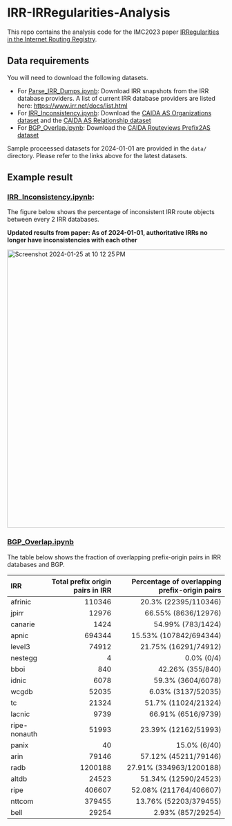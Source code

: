 # IRR-IRRegularities-Analysis

This repo contains the analysis code for the IMC2023 paper [IRRegularities in the Internet Routing Registry](https://www.caida.org/catalog/papers/2023_irregularities_in_internet_routing_registry/irregularities_in_internet_routing_registry.pdf).

## Data requirements

You will need to download the following datasets.

- For [Parse_IRR_Dumps.ipynb](https://github.com/CAIDA/IRR-IRRegularities-Analysis/blob/main/Parse_IRR_Dump.ipynb): Download IRR snapshots from the IRR database providers. A list of current IRR database providers are listed here: https://www.irr.net/docs/list.html
- For [IRR_Inconsistency.ipynb](https://github.com/CAIDA/IRR-IRRegularities-Analysis/blob/main/IRR_Inconsistency.ipynb): Download the [CAIDA AS Organizations dataset](https://www.caida.org/catalog/datasets/as-organizations/) and the [CAIDA AS Relationship dataset](https://www.caida.org/catalog/datasets/as-relationships/)
- For [BGP_Overlap.ipynb](https://github.com/CAIDA/IRR-IRRegularities-Analysis/blob/main/BGP_Overlap.ipynb): Download the [CAIDA Routeviews Prefix2AS dataset](https://www.caida.org/catalog/datasets/routeviews-prefix2as/)

Sample proceessed datasets for 2024-01-01 are provided in the `data/` directory. Please refer to the links above for the latest datasets.

## Example result

### [IRR_Inconsistency.ipynb](https://github.com/CAIDA/IRR-IRRegularities-Analysis/blob/main/IRR_Inconsistency.ipynb):
The figure below shows the percentage of inconsistent IRR route objects between every 2 IRR databases.  

**Updated results from paper: As of 2024-01-01, authoritative IRRs no longer have inconsistencies with each other**

<img width="644" alt="Screenshot 2024-01-25 at 10 12 25 PM" src="https://github.com/CAIDA/IRR-IRRegularities-Analysis/assets/16662254/a010ebbc-49cd-490b-803d-c1bdee446595">  


### [BGP_Overlap.ipynb](https://github.com/CAIDA/IRR-IRRegularities-Analysis/blob/main/BGP_Overlap.ipynb)

The table below shows the fraction of overlapping prefix-origin pairs in IRR databases and BGP.

| IRR | Total prefix origin pairs in IRR | Percentage of overlapping prefix-origin pairs |
| :----- | -----: | -----: |
| afrinic | 110346 | 20.3% (22395/110346) |
| jpirr | 12976 | 66.55% (8636/12976) |
| canarie | 1424 | 54.99% (783/1424) |
| apnic | 694344 | 15.53% (107842/694344) |
| level3 | 74912 | 21.75% (16291/74912) |
| nestegg | 4 | 0.0% (0/4) |
| bboi | 840 | 42.26% (355/840) |
| idnic | 6078 | 59.3% (3604/6078) |
| wcgdb | 52035 | 6.03% (3137/52035) |
| tc | 21324 | 51.7% (11024/21324) |
| lacnic | 9739 | 66.91% (6516/9739) |
| ripe-nonauth | 51993 | 23.39% (12162/51993) |
| panix | 40 | 15.0% (6/40) |
| arin | 79146 | 57.12% (45211/79146) |
| radb | 1200188 | 27.91% (334963/1200188) |
| altdb | 24523 | 51.34% (12590/24523) |
| ripe | 406607 | 52.08% (211764/406607) |
| nttcom | 379455 | 13.76% (52203/379455) |
| bell | 29254 | 2.93% (857/29254) |

​
